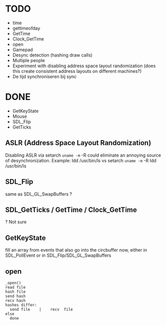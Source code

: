# TODO
* time
* gettimeofday
* GetTime
* Clock_GetTime
* open
* Gamepad
* Desync detection (hashing draw calls)
* Multiple people
* Experiment with disabling address space layout randomization (does this create consistent address layouts on different machines?)
* De tijd synchroniseren bij sync

# DONE
* GetKeyState
* Mouse
* SDL_Flip
* GetTicks

## ASLR (Address Space Layout Randomization)
Disabling ASLR via setarch `uname -m` -R <program> could eliminate an annoying source of desynchronization. Example:
    ldd /usr/bin/ls
vs
    setarch `uname -m` -R ldd /usr/bin/ls

## SDL_Flip
same as SDL_GL_SwapBuffers ?

## SDL_GetTicks / GetTime / Clock_GetTime
? Not sure 

## GetKeyState
fill an array from events that also go into the circbuffer now, either in SDL_PollEvent or in SDL_Flip/SDL_GL_SwapBuffers

## open
    _open()
    read file
    hash file
    send hash
    recv hash
    hashes differ:
      send file    |    recv  file
    else
      done
